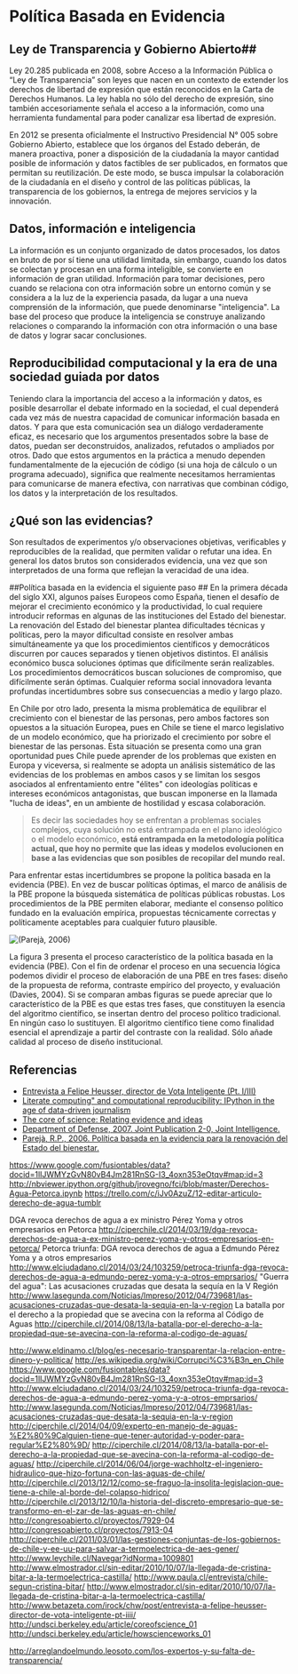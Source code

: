 # Política Basada en Evidencia #

## Ley de Transparencia y Gobierno Abierto##
Ley 20.285 publicada en 2008, sobre Acceso a la Información Pública o “Ley de Transparencia” son leyes que nacen en un contexto de extender los derechos de libertad de expresión que están reconocidos en la Carta de Derechos Humanos. La ley habla no sólo del derecho de expresión, sino también accesoriamente señala el acceso a la información, como una herramienta fundamental para poder canalizar esa libertad de expresión.

En 2012 se presenta oficialmente el Instructivo Presidencial N° 005 sobre Gobierno Abierto, establece que los órganos del Estado deberán, de manera proactiva, poner a disposición de la ciudadanía la mayor cantidad posible de información y datos factibles de ser publicados, en formatos que permitan su reutilización. De este modo, se busca impulsar la colaboración de la ciudadanía en el diseño y control de las políticas públicas, la transparencia de los gobiernos, la entrega de mejores servicios y la innovación.

## Datos, información e inteligencia ##
La información es un conjunto organizado de datos procesados, los datos en bruto de por sí tiene una utilidad limitada, sin embargo, cuando los datos se colectan y procesan en una forma inteligible, se convierte en información de gran utilidad. Información para tomar decisiones, pero cuando se relaciona con otra información sobre un entorno común y se considera a la luz de la experiencia pasada, da lugar a una nueva comprensión de la información, que puede denominarse "inteligencia".
La base del proceso que produce la inteligencia se construye analizando relaciones o comparando la información con otra información o una base de datos y lograr sacar conclusiones.

## Reproducibilidad computacional y la era de una sociedad guiada por datos ##
Teniendo clara la importancia del acceso a la información y datos, es posible desarrollar el debate informado en la sociedad, el cual dependerá cada vez más de nuestra capacidad de comunicar información basada en datos. Y para que esta comunicación sea un diálogo verdaderamente eficaz, es necesario que los argumentos presentados sobre la base de datos, puedan ser deconstruidos, analizados, refutados o ampliados por otros. Dado que estos argumentos en la práctica a menudo dependen fundamentalmente de la ejecución de código (si una hoja de cálculo o un programa adecuado), significa que realmente necesitamos herramientas para comunicarse de manera efectiva, con narrativas que combinan código, los datos y la interpretación de los resultados.

## ¿Qué son las evidencias? ##
Son resultados de experimentos y/o observaciones objetivas, verificables y reproducibles de la realidad, que permiten validar o refutar una idea. En general los datos brutos son considerados evidencia, una vez que son interpretados de una forma que reflejan la veracidad de una idea.

##Política basada en la evidencia el siguiente paso ##
En la primera década del siglo XXI, algunos países Europeos como España, tienen el desafío de mejorar el crecimiento económico y la productividad, lo cual requiere introducir reformas en algunas de las instituciones del Estado del bienestar. La renovación del Estado del bienestar plantea dificultades técnicas y políticas, pero la mayor dificultad consiste en resolver ambas simultáneamente ya que los procedimientos científicos y democráticos discurren por cauces separados y tienen objetivos distintos. El análisis económico busca soluciones óptimas que difícilmente serán realizables. Los procedimientos democráticos buscan soluciones de compromiso, que difícilmente serán óptimas. Cualquier reforma
social innovadora levanta profundas incertidumbres sobre sus consecuencias a medio y largo plazo. 

En Chile por otro lado, presenta la misma problemática de equilibrar el crecimiento con el bienestar de las personas, pero ambos factores son opuestos a la situación Europea, pues en Chile se tiene el marco legislativo de un modelo económico, que ha priorizado el crecimiento por sobre el bienestar de las personas. Esta situación se presenta como una gran oportunidad pues Chile puede aprender de los problemas que existen en Europa y viceversa, si realmente se adopta un análisis sistemático de las evidencias de los problemas en ambos casos y se limitan los sesgos asociados al enfrentamiento entre "élites" con ideologías políticas e intereses económicos antagonistas, que buscan imponerse en la llamada "lucha de ideas", en un ambiente de hostilidad y escasa colaboración.

> Es decir las sociedades hoy se enfrentan a problemas sociales complejos, cuya solución no está entrampada en el plano ideológico o el modelo económico, **está entrampada en la metodología política actual, que hoy no permite que las ideas y modelos evolucionen en base a las evidencias que son posibles de recopilar del mundo real.**

Para enfrentar estas incertidumbres se propone la política basada en la evidencia (PBE). En vez de buscar políticas óptimas, el marco de análisis de la PBE propone la búsqueda sistemática de políticas públicas robustas. Los procedimientos de la PBE permiten elaborar, mediante el consenso político fundado en la evaluación empírica, propuestas técnicamente correctas y políticamente aceptables para cualquier futuro plausible. 

![(Parejà, 2006)](https://lh3.googleusercontent.com/-f_nPPDrMBxw/VDygZWC_wzI/AAAAAAAAAwo/CUBHl1xAkdM/w933-h587-no/PBE_proceso.png)

La figura 3 presenta el proceso característico de la política basada en la evidencia (PBE). Con el fin de ordenar el proceso en una secuencia lógica podemos dividir el proceso de elaboración de una PBE en tres fases: diseño de la propuesta de reforma, contraste empírico del proyecto, y evaluación (Davies, 2004). Si se comparan ambas figuras se puede apreciar que lo característico de la PBE es que estas tres fases, que constituyen la esencia del algoritmo científico, se insertan dentro del proceso político tradicional. En ningún caso lo sustituyen. El algoritmo científico tiene como finalidad esencial el aprendizaje a partir del contraste con la realidad. Sólo añade calidad al proceso de diseño institucional.

## Referencias ##

- [Entrevista a Felipe Heusser, director de Vota Inteligente (Pt. I/III)](http://www.betazeta.com/irock/chw/post/entrevista-a-felipe-heusser-director-de-vota-inteligente-pt-iiii/)
- [Literate computing" and computational reproducibility: IPython in the age of data-driven journalism](http://blog.fperez.org/2013/04/literate-computing-and-computational.html)
- [The core of science: Relating evidence and ideas](http://http://undsci.berkeley.edu/article/coreofscience_01)
- [Department of Defense, 2007. Joint Publication 2-0, Joint Intelligence.](http://http://www.dtic.mil/doctrine/new_pubs/jp2_0.pdf)
- [Parejà, R.P., 2006. Política basada en la evidencia para la renovación del Estado del bienestar.](http://http://dialnet.unirioja.es/servlet/articulo?codigo=3135981)


https://www.google.com/fusiontables/data?docid=1lIJWMYzGvN80vB4Jm281RnSG-I3_4oxn353eOtqv#map:id=3
http://nbviewer.ipython.org/github/jrovegno/fci/blob/master/Derechos-Agua-Petorca.ipynb
https://trello.com/c/iJv0AzuZ/12-editar-articulo-derecho-de-agua-tumblr

DGA revoca derechos de agua a ex ministro Pérez Yoma y otros empresarios en Petorca
http://ciperchile.cl/2014/03/19/dga-revoca-derechos-de-agua-a-ex-ministro-perez-yoma-y-otros-empresarios-en-petorca/
Petorca triunfa: DGA revoca derechos de agua a Edmundo Pérez Yoma y a otros empresarios
http://www.elciudadano.cl/2014/03/24/103259/petroca-triunfa-dga-revoca-derechos-de-agua-a-edmundo-perez-yoma-y-a-otros-emprsarios/
"Guerra del agua": Las acusaciones cruzadas que desata la sequía en la V Región
http://www.lasegunda.com/Noticias/Impreso/2012/04/739681/las-acusaciones-cruzadas-que-desata-la-sequia-en-la-v-region
La batalla por el derecho a la propiedad que se avecina con la reforma al Código de Aguas
http://ciperchile.cl/2014/08/13/la-batalla-por-el-derecho-a-la-propiedad-que-se-avecina-con-la-reforma-al-codigo-de-aguas/


http://www.eldinamo.cl/blog/es-necesario-transparentar-la-relacion-entre-dinero-y-politica/
http://es.wikipedia.org/wiki/Corrupci%C3%B3n_en_Chile
https://www.google.com/fusiontables/data?docid=1lIJWMYzGvN80vB4Jm281RnSG-I3_4oxn353eOtqv#map:id=3
http://www.elciudadano.cl/2014/03/24/103259/petroca-triunfa-dga-revoca-derechos-de-agua-a-edmundo-perez-yoma-y-a-otros-emprsarios/
http://www.lasegunda.com/Noticias/Impreso/2012/04/739681/las-acusaciones-cruzadas-que-desata-la-sequia-en-la-v-region
http://ciperchile.cl/2014/04/09/experto-en-manejo-de-aguas-%E2%80%9Calguien-tiene-que-tener-autoridad-y-poder-para-regular%E2%80%9D/
http://ciperchile.cl/2014/08/13/la-batalla-por-el-derecho-a-la-propiedad-que-se-avecina-con-la-reforma-al-codigo-de-aguas/
http://ciperchile.cl/2014/06/04/jorge-wachholtz-el-ingeniero-hidraulico-que-hizo-fortuna-con-las-aguas-de-chile/
http://ciperchile.cl/2013/12/12/como-se-fraguo-la-insolita-legislacion-que-tiene-a-chile-al-borde-del-colapso-hidrico/
http://ciperchile.cl/2013/12/10/la-historia-del-discreto-empresario-que-se-transformo-en-el-zar-de-las-aguas-en-chile/
http://congresoabierto.cl/proyectos/7929-04
http://congresoabierto.cl/proyectos/7913-04
http://ciperchile.cl/2011/03/01/las-gestiones-conjuntas-de-los-gobiernos-de-chile-y-ee-uu-para-salvar-a-termoelectrica-de-aes-gener/
http://www.leychile.cl/Navegar?idNorma=1009801
http://www.elmostrador.cl/sin-editar/2010/10/07/la-llegada-de-cristina-bitar-a-la-termoelectrica-castilla/
http://www.paula.cl/entrevista/chile-segun-cristina-bitar/
http://www.elmostrador.cl/sin-editar/2010/10/07/la-llegada-de-cristina-bitar-a-la-termoelectrica-castilla/
http://www.betazeta.com/irock/chw/post/entrevista-a-felipe-heusser-director-de-vota-inteligente-pt-iiii/
http://undsci.berkeley.edu/article/coreofscience_01
http://undsci.berkeley.edu/article/howscienceworks_01

http://arreglandoelmundo.leosoto.com/los-expertos-y-su-falta-de-transparencia/
